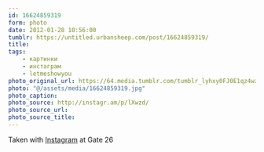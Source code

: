 ```yaml
---
id: 16624859319
form: photo
date: 2012-01-28 10:56:00
tumblr: https://untitled.urbansheep.com/post/16624859319/
title:
tags:
    - картинки
    - инстаграм
    - letmeshowyou
photo_original_url: https://64.media.tumblr.com/tumblr_lyhxy0FJ0E1qz4wzio1_640.jpg
photo: "@/assets/media/16624859319.jpg"
photo_caption:
photo_source: http://instagr.am/p/lXwzd/
photo_source_url:
photo_source_title:
---
```


<p>Taken with <a href="http://instagr.am">Instagram</a> at Gate 26</p>
